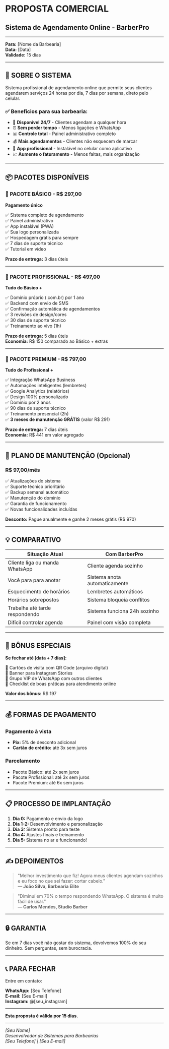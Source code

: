 # PROPOSTA COMERCIAL
## Sistema de Agendamento Online - BarberPro

---

**Para:** [Nome da Barbearia]  
**Data:** [Data]  
**Validade:** 15 dias

---

## 🎯 SOBRE O SISTEMA

Sistema profissional de agendamento online que permite seus clientes agendarem serviços 24 horas por dia, 7 dias por semana, direto pelo celular.

### ✅ Benefícios para sua barbearia:

- 📱 **Disponível 24/7** - Clientes agendam a qualquer hora
- ⏰ **Sem perder tempo** - Menos ligações e WhatsApp
- 📊 **Controle total** - Painel administrativo completo
- 💰 **Mais agendamentos** - Clientes não esquecem de marcar
- 🚀 **App profissional** - Instalável no celular como aplicativo
- 📈 **Aumente o faturamento** - Menos faltas, mais organização

---

## 📦 PACOTES DISPONÍVEIS

### 🥉 PACOTE BÁSICO - R$ 297,00

**Pagamento único**

✅ Sistema completo de agendamento  
✅ Painel administrativo  
✅ App instalável (PWA)  
✅ Sua logo personalizada  
✅ Hospedagem grátis para sempre  
✅ 7 dias de suporte técnico  
✅ Tutorial em vídeo  

**Prazo de entrega:** 3 dias úteis

---

### 🥈 PACOTE PROFISSIONAL - R$ 497,00

**Tudo do Básico +**

✅ Domínio próprio (.com.br) por 1 ano  
✅ Backend com envio de SMS  
✅ Confirmação automática de agendamentos  
✅ 3 revisões de design/cores  
✅ 30 dias de suporte técnico  
✅ Treinamento ao vivo (1h)  

**Prazo de entrega:** 5 dias úteis  
**Economia:** R$ 150 comparado ao Básico + extras

---

### 🥇 PACOTE PREMIUM - R$ 797,00

**Tudo do Profissional +**

✅ Integração WhatsApp Business  
✅ Automações inteligentes (lembretes)  
✅ Google Analytics (relatórios)  
✅ Design 100% personalizado  
✅ Domínio por 2 anos  
✅ 90 dias de suporte técnico  
✅ Treinamento presencial (2h)  
✅ **3 meses de manutenção GRÁTIS** (valor R$ 291)  

**Prazo de entrega:** 7 dias úteis  
**Economia:** R$ 441 em valor agregado

---

## 🔄 PLANO DE MANUTENÇÃO (Opcional)

### R$ 97,00/mês

✅ Atualizações do sistema  
✅ Suporte técnico prioritário  
✅ Backup semanal automático  
✅ Manutenção do domínio  
✅ Garantia de funcionamento  
✅ Novas funcionalidades incluídas  

**Desconto:** Pague anualmente e ganhe 2 meses grátis (R$ 970)

---

## 💡 COMPARATIVO

| Situação Atual | Com BarberPro |
|----------------|---------------|
| Cliente liga ou manda WhatsApp | Cliente agenda sozinho |
| Você para para anotar | Sistema anota automaticamente |
| Esquecimento de horários | Lembretes automáticos |
| Horários sobrepostos | Sistema bloqueia conflitos |
| Trabalha até tarde respondendo | Sistema funciona 24h sozinho |
| Difícil controlar agenda | Painel com visão completa |

---

## 🎁 BÔNUS ESPECIAIS

**Se fechar até [data + 7 dias]:**

🎁 Cartões de visita com QR Code (arquivo digital)  
🎁 Banner para Instagram Stories  
🎁 Grupo VIP de WhatsApp com outros clientes  
🎁 Checklist de boas práticas para atendimento online  

**Valor dos bônus:** R$ 197

---

## 💰 FORMAS DE PAGAMENTO

### Pagamento à vista
- **Pix:** 5% de desconto adicional
- **Cartão de crédito:** até 3x sem juros

### Parcelamento
- Pacote Básico: até 2x sem juros
- Pacote Profissional: até 3x sem juros  
- Pacote Premium: até 6x sem juros

---

## 📋 PROCESSO DE IMPLANTAÇÃO

1. **Dia 0:** Pagamento e envio da logo
2. **Dia 1-2:** Desenvolvimento e personalização
3. **Dia 3:** Sistema pronto para teste
4. **Dia 4:** Ajustes finais e treinamento
5. **Dia 5:** Sistema no ar e funcionando!

---

## ✍️ DEPOIMENTOS

> "Melhor investimento que fiz! Agora meus clientes agendam sozinhos e eu foco no que sei fazer: cortar cabelo."  
> **— João Silva, Barbearia Elite**

> "Diminuí em 70% o tempo respondendo WhatsApp. O sistema é muito fácil de usar."  
> **— Carlos Mendes, Studio Barber**

---

## 🔒 GARANTIA

Se em 7 dias você não gostar do sistema, devolvemos 100% do seu dinheiro. Sem perguntas, sem burocracia.

---

## 📞 PARA FECHAR

Entre em contato:

**WhatsApp:** [Seu Telefone]  
**E-mail:** [Seu E-mail]  
**Instagram:** @[seu_instagram]

---

**Esta proposta é válida por 15 dias.**

---

_[Seu Nome]_  
_Desenvolvedor de Sistemas para Barbearias_  
_[Seu Telefone] | [Seu E-mail]_
